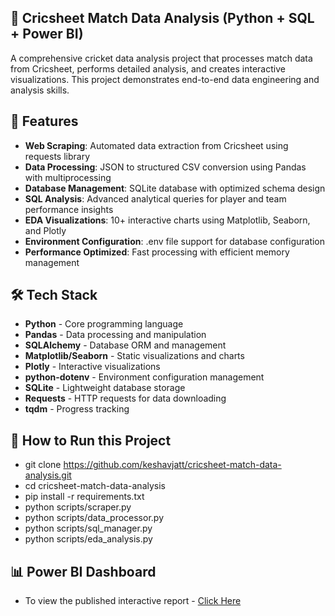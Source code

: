 ## 🏏 Cricsheet Match Data Analysis (Python + SQL + Power BI)

A comprehensive cricket data analysis project that processes match data from Cricsheet, performs detailed analysis, and creates interactive visualizations. This project demonstrates end-to-end data engineering and analysis skills.

## 🚀 Features

- **Web Scraping**: Automated data extraction from Cricsheet using requests library
- **Data Processing**: JSON to structured CSV conversion using Pandas with multiprocessing
- **Database Management**: SQLite database with optimized schema design
- **SQL Analysis**: Advanced analytical queries for player and team performance insights
- **EDA Visualizations**: 10+ interactive charts using Matplotlib, Seaborn, and Plotly
- **Environment Configuration**: .env file support for database configuration
- **Performance Optimized**: Fast processing with efficient memory management

## 🛠️ Tech Stack

- **Python** - Core programming language
- **Pandas** - Data processing and manipulation
- **SQLAlchemy** - Database ORM and management
- **Matplotlib/Seaborn** - Static visualizations and charts
- **Plotly** - Interactive visualizations
- **python-dotenv** - Environment configuration management
- **SQLite** - Lightweight database storage
- **Requests** - HTTP requests for data downloading
- **tqdm** - Progress tracking

## 🧾 How to Run this Project

- git clone https://github.com/keshavjatt/cricsheet-match-data-analysis.git 
- cd cricsheet-match-data-analysis
- pip install -r requirements.txt
- python scripts/scraper.py
- python scripts/data_processor.py
- python scripts/sql_manager.py
- python scripts/eda_analysis.py

## 📊 Power BI Dashboard
- To view the published interactive report - <a href="https://app.powerbi.com/groups/me/reports/a1856ff9-cb1d-4fa7-a52c-ea44fdff2180/507f156aa0dc95c10074?experience=power-bi" target="_blank">Click Here</a>